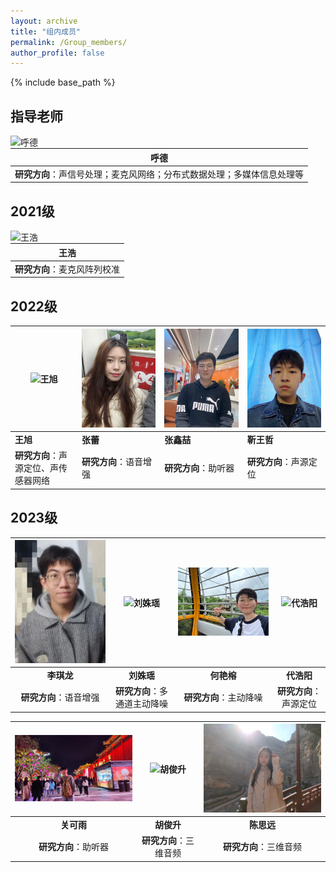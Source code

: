 ```yaml
---
layout: archive
title: "组内成员"
permalink: /Group_members/
author_profile: false
---
```



{% include base_path %}


## 指导老师

<div style="float: left; margin-right: 10px;">
  <img src="/images/呼德.jpg" alt="呼德" style="width: 400px;">
</div>

| **呼德** |
| --- |
| **研究方向**：声信号处理；麦克风网络；分布式数据处理；多媒体信息处理等 |



## 2021级

<div style="float: left; margin-right: 10px;">
   <img src="/images/王浩.jpg" alt="王浩" width="300px"> 
</div>

| **王浩** |
| --- |
| **研究方向**：麦克风阵列校准 |


## 2022级

| <img src="/images/王旭.jpg" alt="王旭" width="300px"> |<img src="/images/张蕾.jpg" alt="张蕾" width="300px">  |<img src="/images/张鑫喆.jpg" alt="张鑫喆" width="300px"> |<img src="/images/靳王哲.jpg" alt="靳王哲" width="300px"> |
| --- | --- | --- | --- |
| **王旭** | **张蕾** | **张鑫喆**  | **靳王哲**  |
| **研究方向**：声源定位、声传感器网络 | **研究方向**：语音增强 | **研究方向**：助听器 | **研究方向**：声源定位 |

## 2023级


| <img src="/images/李琪龙.jpg" alt="李琪龙" width="300px"> |<img src="/images/刘姝瑶.jpg" alt="刘姝瑶" width="300px">  |<img src="/images/何艳榕.jpg" alt="何艳榕" width="300px"> |<img src="/images/代浩阳.jpg" alt="代浩阳" width="300px"> |
| :--: | :--: | :--: | :--: |
| **李琪龙** | **刘姝瑶** | **何艳榕**  | **代浩阳**  |
| **研究方向**：语音增强 | **研究方向**：多通道主动降噪 | **研究方向**：主动降噪 | **研究方向**：声源定位 |


| <img src="/images/关可雨.jpg" alt="关可雨" width="300px"> |<img src="/images/胡俊升.jpg" alt="胡俊升" width="300px"> |<img src="/images/陈思远.jpg" alt="陈思远" width="300px"> |
| :--: | :--: | :--: | 
| **关可雨** | **胡俊升** | **陈思远**  |
| **研究方向**：助听器 | **研究方向**：三维音频 | **研究方向**：三维音频 |

